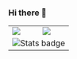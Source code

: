 ### Hi there 👋

<div style="text-align: center; align="center";>
    <table align="center";>
        <tbody>
            <tr>
                <td><a href="https://github.com/ELIESSR"><img align="center" src="https://github-readme-stats.vercel.app/api?username=ELIESSR&show_icons=true&theme=radical"  /></a></td>
                <td><a href="https://github.com/ELIESSR"><img align="center" src="https://github-readme-stats.vercel.app/api/top-langs/?username=ELIESSR&layout=donut" /></a></td>
            </tr>
            <tr>
                <td align="center" colspan="2"><img src="https://github-profile-summary-cards.vercel.app/api/cards/profile-details?username=ELIESSR&bg_color=0D1117&theme=dark" alt="Stats badge"/></a></td>
            </tr>
        </tbody>
    </table>
</div>
<br/>

<!--
**ELIESSR/ELIESSR** is a ✨ _special_ ✨ repository because its `README.md` (this file) appears on your GitHub profile.

Here are some ideas to get you started:

- 🔭 I’m currently working on ...
- 🌱 I’m currently learning ...
- 👯 I’m looking to collaborate on ...
- 🤔 I’m looking for help with ...
- 💬 Ask me about ...
- 📫 How to reach me: ...
- 😄 Pronouns: ...
- ⚡ Fun fact: ...
-->

